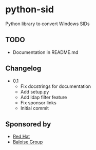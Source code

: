 # python-sid

Python library to convert Windows SIDs

## TODO

* Documentation in README.md

## Changelog
* 0.1
  * Fix docstrings for documentation
  * Add setup.py
  * Add ldap filter feature
  * Fix sponsor links
  * Initial commit

## Sponsored by

* [Red Hat](http://www.redhat.com)
* [Baloise Group](http://www.baloise.com)
